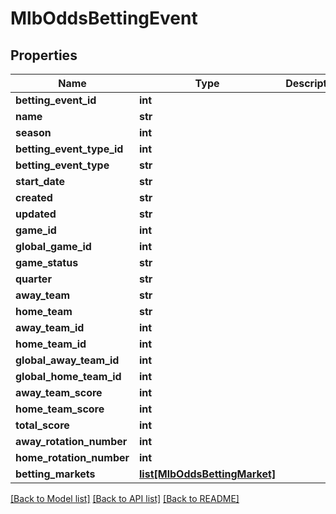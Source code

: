 # MlbOddsBettingEvent

## Properties
Name | Type | Description | Notes
------------ | ------------- | ------------- | -------------
**betting_event_id** | **int** |  | [optional] 
**name** | **str** |  | [optional] 
**season** | **int** |  | [optional] 
**betting_event_type_id** | **int** |  | [optional] 
**betting_event_type** | **str** |  | [optional] 
**start_date** | **str** |  | [optional] 
**created** | **str** |  | [optional] 
**updated** | **str** |  | [optional] 
**game_id** | **int** |  | [optional] 
**global_game_id** | **int** |  | [optional] 
**game_status** | **str** |  | [optional] 
**quarter** | **str** |  | [optional] 
**away_team** | **str** |  | [optional] 
**home_team** | **str** |  | [optional] 
**away_team_id** | **int** |  | [optional] 
**home_team_id** | **int** |  | [optional] 
**global_away_team_id** | **int** |  | [optional] 
**global_home_team_id** | **int** |  | [optional] 
**away_team_score** | **int** |  | [optional] 
**home_team_score** | **int** |  | [optional] 
**total_score** | **int** |  | [optional] 
**away_rotation_number** | **int** |  | [optional] 
**home_rotation_number** | **int** |  | [optional] 
**betting_markets** | [**list[MlbOddsBettingMarket]**](MlbOddsBettingMarket.md) |  | [optional] 

[[Back to Model list]](../README.md#documentation-for-models) [[Back to API list]](../README.md#documentation-for-api-endpoints) [[Back to README]](../README.md)


